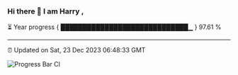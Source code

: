 ### Hi there 👋 I am Harry , 

⏳ Year progress { █████████████████████████████▁ } 97.61 %

---

⏰ Updated on Sat, 23 Dec 2023 06:48:33 GMT

![Progress Bar CI](https://github.com/duykhang68/duykhang68/workflows/Progress%20Bar%20CI/badge.svg)
